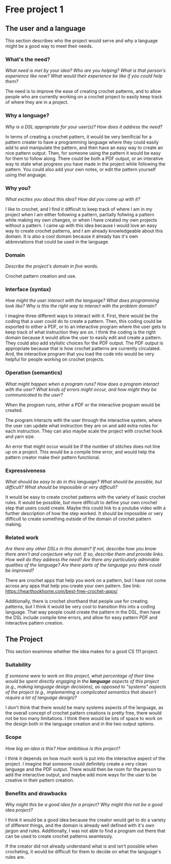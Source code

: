 # Free project 1

## The user and a language

This section describes who the project would serve and why a language might be a
good way to meet their needs.

### What's the need?

_What need is met by your idea? Who are you helping? What is that person's
experience like now? What would their experience be like if you could help
them?_

The need is to improve the ease of creating crochet patterns, and to allow
people who are currently working on a crochet project to easily keep track of
where they are in a project.

### Why a language?

_Why is a DSL appropriate for your user(s)? How does it address the need?_

In terms of creating a crochet pattern, it would be very benificial for a
pattern creater to have a programming language where they could easily add to
and manipulate the pattern, and then have an easy way to create an nice
pattern output. Then, for someone using the pattern it would be easy for them
to follow along. There could be both a PDF output, or an interative way to state
what progress you have made in the project while following the pattern. You
could also add your own notes, or edit the pattern yourself using thel anguage.

### Why you?

_What excites you about this idea? How did you come up with it?_

I like to crochet, and I find it difficult to keep track of where I am in my
project when I am either following a pattern, partially follwing a pattern
while making my own changes, or when I have created my own projects without a
pattern. I came up with this idea because I would love an easy way to create
crochet patterns, and I am already knowledgeable about this domain. It is also
a cool domain because it already has it's own abbreviations that could be used
in the language.

### Domain

_Describe the project's domain in five words._

Crochet pattern creation and use.

### Interface (syntax)

_How might the user interact with the language? What does programming look
like? Why is this the right way to interact with the problem domain?_

I imagine three different ways to interact with it. First, there would be the
coding that a user could do to create a pattern. Then, this coding could be
exported to either a PDF, or to an interactive program where the user gets to
keep track of what instruction they are on. I think the coding is the right
domain because it would allow the user to easily edit and create a pattern.
They could also add stylistic choices for the PDF output. The PDF output is
appropriate because that is how crochet patterns are currently circulated. And,
the interactive program that you load the code into would be very helpful for
people working on crochet projects.

### Operation (semantics)

_What might happen when a program runs? How does a program interact with the
user? What kinds of errors might occur, and how might they be communicated to
the user?_

When the program runs, either a PDF or the interactive program would be created.

The program interacts with the user through the interactive system, where the
user can update what instruction they are on and add extra notes for each
instruction. They can also maybe scale the project with crochet hook and yarn
size.

An error that might occur would be if the number of stitches does not line up
on a project. This would be a compile time error, and would help the pattern
creator make their pattern functional.

### Expressiveness

_What should be easy to do in this language? What should be possible, but
difficult? What should be impossible or very difficult?_

It would be easy to create crochet patterns with the variety of basic crochet
rules. It would be possible, but more difficult to define your own crochet
step that users could create. Maybe this could link to a youtube video with a
further description of how the step worked. It should be impossible or very
difficult to create something outside of the domain of crochet pattern making.

### Related work

_Are there any other DSLs in this domain? If not, describe how you know there
aren't and conjecture why not. If so, describe them and provide links. How well
do they address the need? Are there any particularly admirable qualities of the
language? Are there parts of the language you think could be improved?_

There are crochet apps that help you work on a pattern, but I have not come
across any apps that help you create your own pattern. See link: https://hearthookhome.com/best-free-crochet-apps/

Additionally, there is crochet shorthand that people use for creating patterns,
but I think it would be very cool to transition this into a coding language.
That way people could create the pattern in the DSL, then have the DSL include
compile time errors, and allow for easy pattern PDF and interactive pattern
creation.

## The Project

This section examines whether the idea makes for a good CS 111 project.

### Suitability

_If someone were to work on this project, what percentage of their time would be
spent directly engaging in the **language** aspects of this project (e.g.,
making language design decisions), as opposed to "systems" aspects of the
project (e.g., implementing a complicated semantics that doesn't require a lot
of language design)?_

I don't think that there would be many systems aspects of the language, as the
overall concept of crochet pattern creations is pretty free, there would not be
too many limitations. I think there would be lots of space to work on the design
both in the language creation and in the two output options.

### Scope

_How big an idea is this? How ambitious is this project?_

I think it depends on how much work is put into the interactive aspect of the
project. I imagine that someone could definitely create a very clean language
and the PDF output. There would then be room for the person to add the
interactive output, and maybe add more ways for the user to be creative in their
pattern creation.

### Benefits and drawbacks

_Why might this be a good idea for a project? Why might this not be a good idea
project?_

I think it would be a good idea because the creator would get to do a variety
of different things, and the domain is already well defined with it's own
jargon and rules. Additionally, I was not able to find a program out there that
can be used to create crochet patterns seamlessly.

If the creator did not already understand what is and isn't possible when
crocheting, it would be difficult for them to decide on what the language's
rules are. 
